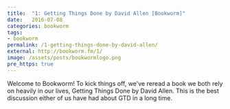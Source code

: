 ```yaml
---
title:  "1: Getting Things Done by David Allen [Bookworm]"
date:   2016-07-08
categories: bookworm
tags:
- bookworm
permalink: /1-getting-things-done-by-david-allen/
external: http://bookworm.fm/1/
image: /assets/posts/bookwormlogo.png
pre_https: true
---
```

Welcome to Bookworm! To kick things off, we've reread a book we both rely on heavily in our lives, Getting Things Done by David Allen. This is the best discussion either of us have had about GTD in a long time.
<!--more-->